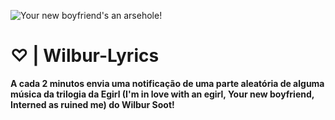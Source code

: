![Your new boyfriend's an arsehole!](https://github.com/Furyforev3r/Wilbur-Lyrics/assets/88341564/5571e201-cffc-4829-a455-296640f8d05c)
# ♡ | Wilbur-Lyrics
**A cada 2 minutos envia uma notificação de uma parte aleatória de alguma música da trilogia da Egirl (I'm in love with an egirl, Your new boyfriend, Interned as ruined me) do Wilbur Soot!**
